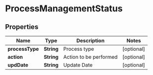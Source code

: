 
# ProcessManagementStatus

## Properties
Name | Type | Description | Notes
------------ | ------------- | ------------- | -------------
**processType** | **String** | Process type |  [optional]
**action** | **String** | Action to be performed |  [optional]
**updDate** | **String** | Update Date |  [optional]




